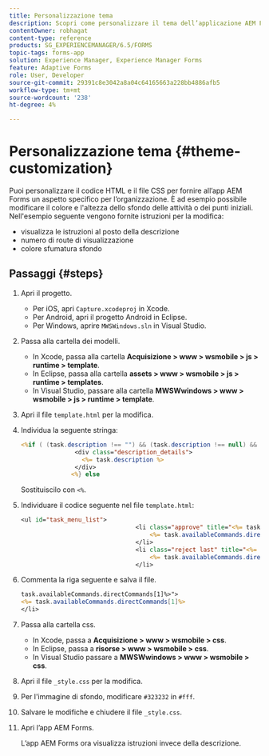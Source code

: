 ```yaml
---
title: Personalizzazione tema
description: Scopri come personalizzare il tema dell’applicazione AEM Forms. Puoi personalizzare il codice HTML e il file CSS per dare un aspetto specifico all’organizzazione.
contentOwner: robhagat
content-type: reference
products: SG_EXPERIENCEMANAGER/6.5/FORMS
topic-tags: forms-app
solution: Experience Manager, Experience Manager Forms
feature: Adaptive Forms
role: User, Developer
source-git-commit: 29391c8e3042a8a04c64165663a228bb4886afb5
workflow-type: tm+mt
source-wordcount: '238'
ht-degree: 4%

---
```


# Personalizzazione tema {#theme-customization}

Puoi personalizzare il codice HTML e il file CSS per fornire all’app AEM Forms un aspetto specifico per l’organizzazione. È ad esempio possibile modificare il colore e l&#39;altezza dello sfondo delle attività o dei punti iniziali. Nell&#39;esempio seguente vengono fornite istruzioni per la modifica:

* visualizza le istruzioni al posto della descrizione
* numero di route di visualizzazione
* colore sfumatura sfondo

## Passaggi {#steps}

1. Apri il progetto.

   * Per iOS, apri `Capture.xcodeproj` in Xcode.
   * Per Android, apri il progetto Android in Eclipse.
   * Per Windows, aprire `MWSWindows.sln` in Visual Studio.

1. Passa alla cartella dei modelli.

   * In Xcode, passa alla cartella **Acquisizione > www > wsmobile > js > runtime > template**.
   * In Eclipse, passa alla cartella **assets > www > wsmobile > js > runtime > templates**.
   * In Visual Studio, passare alla cartella **MWSWwindows > www > wsmobile > js > runtime > template**.

1. Apri il file `template.html` per la modifica.
1. Individua la seguente stringa:

   ```jsp
   <%if ( (task.description !== "") && (task.description !== null) && (typeof task.description !== null) && (typeof task.description !== 'undefined') ) {%>
                  <div class="description_details">
                    <%= task.description %>
                  </div>
                 <%} else
   ```

   Sostituiscilo con `<%`.

1. Individuare il codice seguente nel file `template.html`:

   ```jsp
   <ul id="task_menu_list">
                                   <li class="approve" title="<%= task.availableCommands.directCommands[0]%>" data-routename="<%= task.availableCommands.directCommands[0]%>">
                                       <%= task.availableCommands.directCommands[0]%>
                                   </li>
                                   <li class="reject last" title="<%= task.availableCommands.directCommands[1]%>" data-routename="<%= task.availableCommands.directCommands[1]%>">
                                       <%= task.availableCommands.directCommands[1]%>
                                   </li>
   ```

1. Commenta la riga seguente e salva il file.

   ```jsp
   task.availableCommands.directCommands[1]%>">
   <%= task.availableCommands.directCommands[1]%>
   </li>
   ```

1. Passa alla cartella css.

   * In Xcode, passa a **Acquisizione > www > wsmobile > css**.
   * In Eclipse, passa a **risorse > www > wsmobile > css**.
   * In Visual Studio passare a **MWSWwindows > www > wsmobile > css**.

1. Apri il file `_style.css` per la modifica.
1. Per l&#39;immagine di sfondo, modificare `#323232` in `#fff`.
1. Salvare le modifiche e chiudere il file `_style.css`.
1. Apri l’app AEM Forms.

   L’app AEM Forms ora visualizza istruzioni invece della descrizione.
